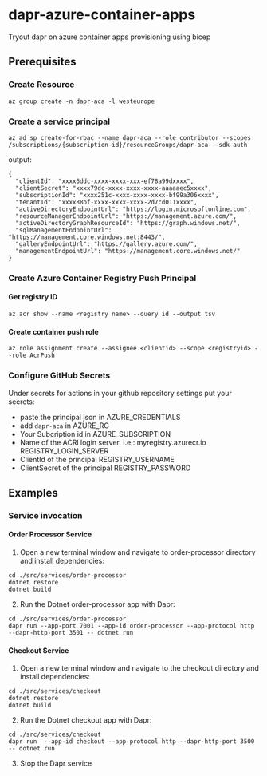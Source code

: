 # dapr-azure-container-apps

Tryout dapr on azure container apps provisioning using bicep

## Prerequisites

### Create Resource

```
az group create -n dapr-aca -l westeurope
```

### Create a service principal

```
az ad sp create-for-rbac --name dapr-aca --role contributor --scopes /subscriptions/{subscription-id}/resourceGroups/dapr-aca --sdk-auth
```

output:

```
{
  "clientId": "xxxx6ddc-xxxx-xxxx-xxx-ef78a99dxxxx",
  "clientSecret": "xxxx79dc-xxxx-xxxx-xxxx-aaaaaec5xxxx",
  "subscriptionId": "xxxx251c-xxxx-xxxx-xxxx-bf99a306xxxx",
  "tenantId": "xxxx88bf-xxxx-xxxx-xxxx-2d7cd011xxxx",
  "activeDirectoryEndpointUrl": "https://login.microsoftonline.com",
  "resourceManagerEndpointUrl": "https://management.azure.com/",
  "activeDirectoryGraphResourceId": "https://graph.windows.net/",
  "sqlManagementEndpointUrl": "https://management.core.windows.net:8443/",
  "galleryEndpointUrl": "https://gallery.azure.com/",
  "managementEndpointUrl": "https://management.core.windows.net/"
}
```

### Create Azure Container Registry Push Principal

#### Get registry ID

```
az acr show --name <registry name> --query id --output tsv
```

#### Create container push role

```
az role assignment create --assignee <clientid> --scope <registryid> --role AcrPush
```

### Configure GitHub Secrets

Under secrets for actions in your github repository settings put your secrets:

* paste the principal json in AZURE_CREDENTIALS 
* add `dapr-aca` in AZURE_RG
* Your Subcription id in AZURE_SUBSCRIPTION
* Name of the ACRl login server. I.e.: myregistry.azurecr.io REGISTRY_LOGIN_SERVER
* ClientId of the principal REGISTRY_USERNAME
* ClientSecret of the principal REGISTRY_PASSWORD

## Examples

### Service invocation

#### Order Processor Service

1. Open a new terminal window and navigate to order-processor directory and install dependencies:

```
cd ./src/services/order-processor
dotnet restore
dotnet build
```

2. Run the Dotnet order-processor app with Dapr:

```
cd ./src/services/order-processor
dapr run --app-port 7001 --app-id order-processor --app-protocol http --dapr-http-port 3501 -- dotnet run
```

#### Checkout Service

1. Open a new terminal window and navigate to the checkout directory and install dependencies:

```
cd ./src/services/checkout
dotnet restore
dotnet build
```

2. Run the Dotnet checkout app with Dapr:

```
cd ./src/services/checkout
dapr run  --app-id checkout --app-protocol http --dapr-http-port 3500 -- dotnet run
```

3. Stop the Dapr service
```

```